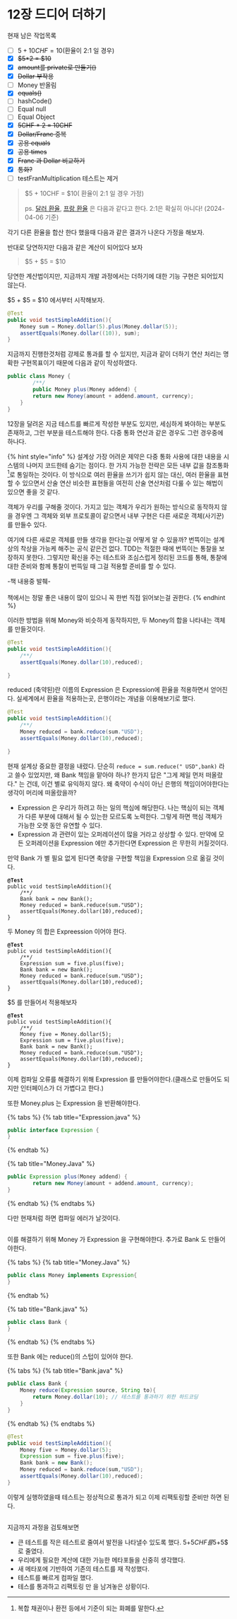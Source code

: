 # 12장 드디어 더하기

현재 남은 작업목록

* [ ] $5 + 10CHF = 10$(환율이 2:1  일 경우)
* [x] ~~$5\*2 = $10~~
* [x] ~~amount를 private로 만들기()~~
* [x] ~~Dollar 부작용~~
* [ ] Money 반올림
* [x] ~~equals()~~
* [ ] hashCode()
* [ ] Equal null
* [ ] Equal Object&#x20;
* [x] ~~5CHF \* 2 = 10CHF~~
* [x] ~~Dollar/Franc 중복~~
* [x] ~~공용 equals~~
* [x] ~~공용 times~~
* [x] ~~Franc 과 Dollar 비교하기~~
* [x] ~~통화?~~
* [ ] testFranMultiplication 테스트는 제거

> $5 + 10CHF = $10( 환율이 2:1 일 경우 가정)
>
> ps. [달러 환율](https://wise.com/kr/currency-converter/usd-to-krw-rate?amount=1000), [프랑 환율](https://wise.com/kr/currency-converter/chf-to-krw-rate) 은 다음과 같다고 한다. 2:1은 확실히 아니다! (2024-04-06 기준)

각기 다른 환율을 합산 한다 했을때 다음과 같은 결과가 나온다 가정을 해보자.&#x20;

반대로 당연하지만 다음과 같은 계산이 되어있다 보자

> $5 + $5 = $10

당연한 계산법이지만, 지금까지 개발 과정에서는 더하기에 대한 기능 구현은 되어있지 않는다.&#x20;

$5 + $5 = $10 에서부터 시작해보자.



```java
@Test
public void testSimpleAddition(){
    Money sum = Money.dollar(5).plus(Money.dollar(5));
    assertEquals(Money.dollar((10)), sum);
}
```

지금까지 진행한것처럼 강제로 통과를 할 수 있지만, 지금과 같이 더하기 연산 처리는 명확한 구현목표이기 때문에 다음과 같이 작성하였다.

```java
public class Money {
        /**/
        public Money plus(Money addend) {
        return new Money(amount + addend.amount, currency);
    }
}
```



12장을 달려온 지금 테스트를 빠르게 작성한 부분도 있지만, 세심하게 봐야하는 부분도 존재하고, 그런 부분을 테스트해야 한다. 다중 통화 연산과 같은 경우도 그런 경우중에 하나다.

{% hint style="info" %}
설계상 가장 어려운 제약은 다중 통화 사용에 대한 내용을 시스템의 나머지 코드한테 숨기는 점이다. 한 가지 가능한 전략은 모든 내부 값을 참조통화[^1]로 통일하는 것이다. 이 방식으로 여러 환율을 쓰기가 쉽지 않는 대신, 여러 환율을 표현할 수 있으면서 산술 연산 비슷한 표현들을 여전히 산술 연산처럼 다룰 수 있는 해법이 있으면 좋을 것 같다.&#x20;

객체가 우리를 구해줄 것이다. 가지고 있는 객체가 우리가 원하는 방식으로 동작하지 않을 경우엔 그 객체와 외부 프로토콜이 같으면서 내부 구현은 다른 새로운 객체(사기꾼)를 만들수 있다.

여기에 다른 새로운 객체를 만들 생각을 한다는걸 어떻게 알 수 있을까? 번뜩이는 설계상의 착상을 가능케 해주는 공식 같은건 없다. TDD는 적절한 때에 번뜩이는 통찰을 보장하지 못한다. 그렇지만 확신을 주는 테스트와 조심스럽게 정리된 코드를 통해, 통찰에 대한 준비와 함께 통찰이 번뜩일 때 그걸 적용할 준비를 할 수 있다.

\-책 내용중 발췌-\
\
책에서는 정말 좋은 내용이 많이 있으니 꼭 한번 직접 읽어보는걸 권한다.
{% endhint %}



이러한 방법을 위해 Money와 비슷하게 동작하지만, 두 Money의 합을 나타내는 객체를 만들것이다.

```java
@Test
public void testSimpleAddition(){
    /**/
    assertEquals(Money.dollar(10),reduced);
    
}
```



reduced (축약된)란 이름의 Expression 은 Expression에 환율을 적용하면서 얻어진다. 실세계에서 환율을 적용하는곳, 은행이라는 개념을 이용해보기로 했다.

```java
@Test
public void testSimpleAddition(){
    /**/
    Money reduced = bank.reduce(sum."USD");
    assertEquals(Money.dollar(10),reduced);
    
}
```

현재 설계상 중요한 결정을 내렸다. 단순히 `reduce = sum.reduce(" USD",bank)` 라고 쓸수 있었지만, 왜 Bank 책임을 맡아야 하나? 한가지 답은 "그게 제일 먼저 떠올랐다." 는 건데, 이건 별로 유익하지 않다. 왜 축약이 수식이 아닌 은행의 책임이어야한다는 생각이 머리에 떠올랐을까?

* Expression 은 우리가 하려고 하는 일의 핵심에 해당한다. 나는 핵심이 되는 객체가 다른 부분에 대해서 될 수 있는한 모르도록 노력한다. 그렇게 하면 핵심 객체가 가능한 오랫 동안 유연할 수 있다.&#x20;
* Expression 과 관련이 있는 오퍼레이션이 많을 거라고 상상할 수 있다. 만약에 모든 오퍼레이션을 Expression 에만 추가한다면 Expression 은 무한히 커질것이다.

만약 Bank 가 별 필요 없게 된다면 축양을 구현할 책임을 Expression 으로 옮길 것이다.&#x20;

<pre class="language-java"><code class="lang-java"><strong>@Test
</strong>public void testSimpleAddition(){
    /**/
    Bank bank = new Bank();
    Money reduced = bank.reduce(sum."USD");
    assertEquals(Money.dollar(10),reduced);
}
</code></pre>

두 Money 의 합은 Expreession 이어야 한다.

<pre class="language-java"><code class="lang-java"><strong>@Test
</strong>public void testSimpleAddition(){
    /**/
    Expression sum = five.plus(five);
    Bank bank = new Bank();
    Money reduced = bank.reduce(sum."USD");
    assertEquals(Money.dollar(10),reduced);
}
</code></pre>

$5 를 만들어서 적용해보자

<pre class="language-java"><code class="lang-java"><strong>@Test
</strong>public void testSimpleAddition(){
    /**/
    Money five = Money.dollar(5);
    Expression sum = five.plus(five);
    Bank bank = new Bank();
    Money reduced = bank.reduce(sum."USD");
    assertEquals(Money.dollar(10),reduced);
}
</code></pre>

이제 컴파일 오류를 해결하기 위해 Expression 를 만들어야한다.(클래스로 만들어도 되지만 인터페이스가 더 가볍다고 한다.)

또한 Money.plus 는 Expression 을 반환해야한다.

{% tabs %}
{% tab title="Expression.java" %}
```java
public interface Expression {
}
```
{% endtab %}

{% tab title="Money.Java" %}
```java
public Expression plus(Money addend) {
        return new Money(amount + addend.amount, currency);
}
```
{% endtab %}
{% endtabs %}

다만 현재처럼 하면 컴파일 에러가 날것이다.

<figure><img src="../../../.gitbook/assets/image.png" alt=""><figcaption></figcaption></figure>

이를 해결하기 위해 Money 가 Expression 을 구현해야한다. 추가로 Bank 도 만들어야한다.

{% tabs %}
{% tab title="Money.Java" %}
```java
public class Money implements Expression{
}
```
{% endtab %}

{% tab title="Bank.java" %}
```java
public class Bank {
}
```
{% endtab %}
{% endtabs %}

또한 Bank 에는 reduce()의 스텁이 있어야 한다.

{% tabs %}
{% tab title="Bank.java" %}
```java
public class Bank {
    Money reduce(Expression source, String to){
        return Money.dollar(10); // 테스트를 통과하기 위한 하드코딩
    }
}
```
{% endtab %}
{% endtabs %}

```java
@Test
public void testSimpleAddition(){
    Money five = Money.dollar(5);
    Expression sum = five.plus(five);
    Bank bank = new Bank();
    Money reduced = bank.reduce(sum,"USD");
    assertEquals(Money.dollar(10),reduced);
}
```

이렇게 실행하였을때 테스트는 정상적으로 통과가 되고 이제 리팩토링할 준비만 하면 된다.

<figure><img src="../../../.gitbook/assets/image (1).png" alt=""><figcaption></figcaption></figure>

지금까지 과정을 검토해보면

* 큰 테스트를 작은 테스트로 줄여서 발전을 나타낼수 있도록 했다. 5$+5CHF 를 5$+5$ 로 줄였다.
* 우리에게 필요한 계산에 대한 가능한 메타포들을 신중히 생각했다.&#x20;
* 새 메타포에 기반하여 기존의 테스트를 재 작성했다.&#x20;
* 테스트를 빠르게 컴파일 했다.&#x20;
* 테스를 통과하고 리팩토링 만 을 남겨놓은 상황이다.

[^1]: 복합 채권이나 환전 등에서 기준이 되는 화폐를 말한다.

